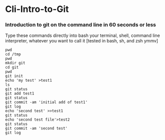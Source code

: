 Cli-Intro-to-Git
==========

### Introduction to git on the command line in 60 seconds or less


Type these commands directly into bash your terminal, shell, command line interpreter, whatever you want to call it [tested in bash, sh, and zsh ymmv]

```
pwd
cd /tmp
pwd
mkdir git
cd git
pwd
git init
echo 'my test' >test1
ls
git status
git add test1
git status
git commit -am 'initial add of test1'
git log
echo 'second test' >>test1
git status
echo 'second test file'>test2
git status
git commit -am 'second test'
git log
```

